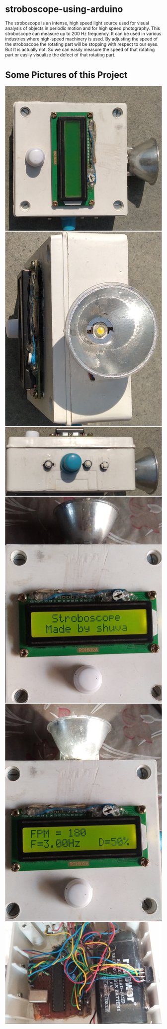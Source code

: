 # stroboscope-using-arduino
The stroboscope is an intense, high speed light source used for visual analysis of objects in periodic motion and for high speed photography.
This stroboscope can measure up to 200 Hz frequency. It can be used in various industries where high-speed machinery is used. By adjusting the speed of the stroboscope the rotating part will be stopping with respect to our eyes. But It is actually not. So we can easily measure the speed of that rotating part or easily visualize the defect of that rotating part.
# Some Pictures of this Project
![Top Side Image](https://github.com/shuvabratadey/stroboscope-using-arduino/blob/main/Stroboscope%20Pictures/Top%20Side.jpg)
![Front Side Image](https://github.com/shuvabratadey/stroboscope-using-arduino/blob/main/Stroboscope%20Pictures/Front%20Side.jpg)
![Right Side Image](https://github.com/shuvabratadey/stroboscope-using-arduino/blob/main/Stroboscope%20Pictures/Right%20Side.jpg)
![Starting Time Image](https://github.com/shuvabratadey/stroboscope-using-arduino/blob/main/Stroboscope%20Pictures/Starting%20Time.jpg)
![Start Measurement](https://github.com/shuvabratadey/stroboscope-using-arduino/blob/main/Stroboscope%20Pictures/Start%20Measurement.jpg)
![Internal Circuit](https://github.com/shuvabratadey/stroboscope-using-arduino/blob/main/Stroboscope%20Pictures/Internal%20Circuit.jpg)

